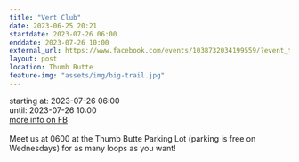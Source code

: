 ```yaml
---
title: "Vert Club"
date: 2023-06-25 20:21
startdate: 2023-07-26 06:00
enddate: 2023-07-26 10:00
external_url: https://www.facebook.com/events/1038732034199559/?event_time_id=1038732084199554
layout: post
location: Thumb Butte
feature-img: "assets/img/big-trail.jpg"
---
```


starting at: 2023-07-26 06:00<br>until: 2023-07-26 10:00<br><a href="https://www.facebook.com/events/1038732034199559/?event_time_id=1038732084199554">more info on FB</a><br><br>Meet us at 0600 at the Thumb Butte Parking Lot (parking is free on Wednesdays) for as many loops as you want! <br>
  <br>
  
